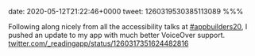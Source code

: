 date: 2020-05-12T21:22:46+0000
tweet: 1260319530385113089
%%%

Following along nicely from all the accessibility talks at [#appbuilders20](https://twitter.com/hashtag/appbuilders20), I pushed an update to my app with much better VoiceOver support. [twitter.com/\_readingapp/status/1260317351624482816](https://twitter.com/_readingapp/status/1260317351624482816)
